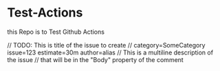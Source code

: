 # Test-Actions
this Repo is to Test Github Actions

// TODO: This is title of the issue to create
// category=SomeCategory issue=123 estimate=30m author=alias
// This is a multiline description of the issue
// that will be in the "Body" property of the comment

